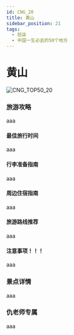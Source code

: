 ```yaml
---
id: CNG_20
title: 黄山
sidebar_position: 21
tags:
  - 拾柒
  - 中国一生必去的50个地方
---
```


# 黄山

![CNG\_TOP50\_20](https://github.com/AzraelQAQ/my-docusaurus-site/blob/master/img/love/CNG\_TOP50/20.png)

### 旅游攻略

aaa

#### 最佳旅行时间

aaa

#### 行李准备指南

aaa

#### 周边住宿指南

aaa

#### 旅游路线推荐

aaa

#### 注意事项！！！

aaa

### 景点详情

aaa

### 仇老师专属

aaa
